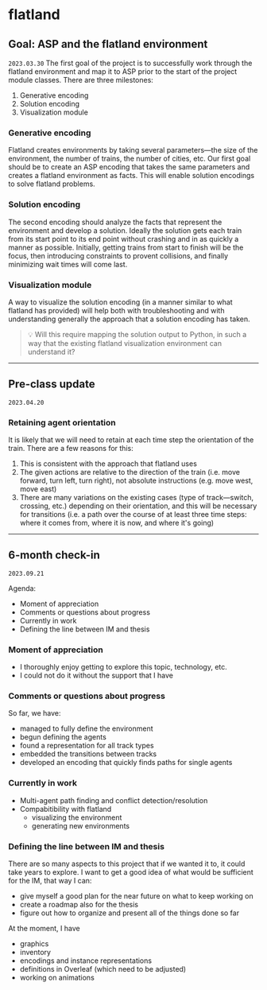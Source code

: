 # flatland

## Goal: ASP and the flatland environment
`2023.03.30` The first goal of the project is to successfully work through the flatland environment and map it to ASP prior to the start of the project module classes.  There are three milestones:
1. Generative encoding
2. Solution encoding
3. Visualization module

### Generative encoding
Flatland creates environments by taking several parameters—the size of the environment, the number of trains, the number of cities, etc.  Our first goal should be to create an ASP encoding that takes the same parameters and creates a flatland environment as facts.  This will enable solution encodings to solve flatland problems.

### Solution encoding
The second encoding should analyze the facts that represent the environment and develop a solution.  Ideally the solution gets each train from its start point to its end point without crashing and in as quickly a manner as possible.  Initially, getting trains from start to finish will be the focus, then introducing constraints to provent collisions, and finally minimizing wait times will come last.

### Visualization module
A way to visualize the solution encoding (in a manner similar to what flatland has provided) will help both with troubleshooting and with understanding generally the approach that a solution encoding has taken.

>💡 Will this require mapping the solution output to Python, in such a way that the existing flatland visualization environment can understand it?

---

## Pre-class update
`2023.04.20`

### Retaining agent orientation
It is likely that we will need to retain at each time step the orientation of the train.  There are a few reasons for this:
1. This is consistent with the approach that flatland uses
2. The given actions are relative to the direction of the train (i.e. move forward, turn left, turn right), not absolute instructions (e.g. move west, move east)
3. There are many variations on the existing cases (type of track—switch, crossing, etc.) depending on their orientation, and this will be necessary for transitions (i.e. a path over the course of at least three time steps: where it comes from, where it is now, and where it's going)


---

## 6-month check-in
`2023.09.21`

Agenda:
* Moment of appreciation
* Comments or questions about progress
* Currently in work
* Defining the line between IM and thesis

### Moment of appreciation
* I thoroughly enjoy getting to explore this topic, technology, etc.
* I could not do it without the support that I have

### Comments or questions about progress
So far, we have:
* managed to fully define the environment
* begun defining the agents
* found a representation for all track types
* embedded the transitions between tracks
* developed an encoding that quickly finds paths for single agents

### Currently in work
* Multi-agent path finding and conflict detection/resolution
* Compabitibility with flatland
  * visualizing the environment
  * generating new environments
 
### Defining the line between IM and thesis
There are so many aspects to this project that if we wanted it to, it could take years to explore.  I want to get a good idea of what would be sufficient for the IM, that way I can:
* give myself a good plan for the near future on what to keep working on
* create a roadmap also for the thesis
* figure out how to organize and present all of the things done so far

At the moment, I have
* graphics
* inventory
* encodings and instance representations
* definitions in Overleaf (which need to be adjusted)
* working on animations
